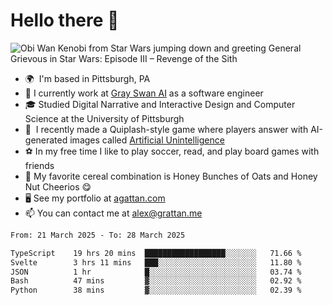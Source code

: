 <!--
**GameDog9988/GameDog9988** is a ✨ _special_ ✨ repository because its `README.md` (this file) appears on your GitHub profile.

Here are some ideas to get you started:

- 🔭 I’m currently working on ...
- 🌱 I’m currently learning ...
- 👯 I’m looking to collaborate on ...
- 🤔 I’m looking for help with ...
- 💬 Ask me about ...
- 📫 How to reach me: ...
- 😄 Pronouns: ...
- ⚡ Fun fact: ...
-->



Hello there 👋
==================================

![Obi Wan Kenobi from Star Wars jumping down and greeting General Grievous in Star Wars: Episode III – Revenge of the Sith](https://github.com/agrattan0820/agrattan0820/assets/51346343/689e56eb-29be-46a5-a079-28ea727b5f7e)


- 🌍  I'm based in Pittsburgh, PA
- 🦢  I currently work at [Gray Swan AI](https://www.grayswan.ai) as a software engineer
- 🎓  Studied Digital Narrative and Interactive Design and Computer Science at the University of Pittsburgh
- 👾  I recently made a Quiplash-style game where players answer with AI-generated images called [Artificial Unintelligence](https://github.com/agrattan0820/artificial-unintelligence)
- ⚽  In my free time I like to play soccer, read, and play board games with friends
- 🥣  My favorite cereal combination is Honey Bunches of Oats and Honey Nut Cheerios 😋
- 🖥️  See my portfolio at [agattan.com](http://agrattan.com/)
- 📫  You can contact me at [alex@grattan.me](mailto:alex@grattan.me)

<!--START_SECTION:waka-->

```txt
From: 21 March 2025 - To: 28 March 2025

TypeScript    19 hrs 20 mins  ██████████████████░░░░░░░   71.66 %
Svelte        3 hrs 11 mins   ███░░░░░░░░░░░░░░░░░░░░░░   11.80 %
JSON          1 hr            █░░░░░░░░░░░░░░░░░░░░░░░░   03.74 %
Bash          47 mins         ▓░░░░░░░░░░░░░░░░░░░░░░░░   02.92 %
Python        38 mins         ▓░░░░░░░░░░░░░░░░░░░░░░░░   02.39 %
```

<!--END_SECTION:waka-->

